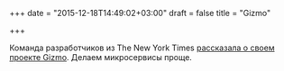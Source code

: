 +++
date = "2015-12-18T14:49:02+03:00"
draft = false
title = "Gizmo"

+++

<p>Команда разработчиков из&nbsp;The New York Times <a href="http://open.blogs.nytimes.com/2015/12/17/introducing-gizmo/">рассказала о своем проекте Gizmo</a>. Делаем микросервисы проще.</p>


